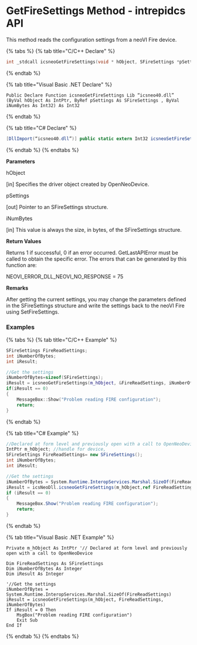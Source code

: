 # GetFireSettings Method - intrepidcs API

This method reads the configuration settings from a neoVI Fire device.

{% tabs %}
{% tab title="C/C++ Declare" %}
```cpp
int _stdcall icsneoGetFireSettings(void * hObject, SFireSettings *pSettings, int iNumBytes);
```
{% endtab %}

{% tab title="Visual Basic .NET Declare" %}
```vbnet
Public Declare Function icsneoGetFireSettings Lib “icsneo40.dll” (ByVal hObject As IntPtr, ByRef pSettings As SFireSettings , ByVal iNumBytes As Int32) As Int32
```
{% endtab %}

{% tab title="C# Declare" %}
```csharp
[DllImport(“icsneo40.dll”)] public static extern Int32 icsneoSetFireSettings(IntPtr hObject, ref SFireSettings pSettings, Int32 iNumBytes, Int32 bSaveToEEPROM);
```
{% endtab %}
{% endtabs %}

**Parameters**

hObject

\[in] Specifies the driver object created by OpenNeoDevice.

pSettings

\[out] Pointer to an SFireSettings structure.

iNumBytes

\[in] This value is always the size, in bytes, of the SFireSettings structure.

**Return Values**

Returns 1 if successful, 0 if an error occurred. GetLastAPIError must be called to obtain the specific error. The errors that can be generated by this function are:

NEOVI\_ERROR\_DLL\_NEOVI\_NO\_RESPONSE = 75

**Remarks**

After getting the current settings, you may change the parameters defined in the SFireSettings structure and write the settings back to the neoVI Fire using SetFireSettings.

### Examples

{% tabs %}
{% tab title="C/C++ Example" %}
```cpp
SFireSettings FireReadSettings;
int iNumberOfBytes;
int iResult;

//Get the settings
iNumberOfBytes=sizeof(SFireSettings);
iResult = icsneoGetFireSettings(m_hObject, &FireReadSettings, iNumberOfBytes);
if(iResult == 0)
{
    MessageBox::Show("Problem reading FIRE configuration");
    return;
}
```
{% endtab %}

{% tab title="C# Example" %}
```csharp
//Declared at form level and previously open with a call to OpenNeoDevice
IntPtr m_hObject; //handle for device,
SFireSettings FireReadSettings= new SFireSettings();
int iNumberOfBytes;
int iResult;

//Get the settings
iNumberOfBytes = System.Runtime.InteropServices.Marshal.SizeOf(FireReadSettings);
iResult = icsNeoDll.icsneoGetFireSettings(m_hObject,ref FireReadSettings, iNumberOfBytes);
if (iResult == 0)
{
    MessageBox.Show("Problem reading FIRE configuration");
    return;
}
```
{% endtab %}

{% tab title="Visual Basic .NET Example" %}
```vbnet
Private m_hObject As IntPtr '// Declared at form level and previously open with a call to OpenNeoDevice

Dim FireReadSettings As SFireSettings
Dim iNumberOfBytes As Integer
Dim iResult As Integer

'//Get the settings
iNumberOfBytes = System.Runtime.InteropServices.Marshal.SizeOf(FireReadSettings)
iResult = icsneoGetFireSettings(m_hObject, FireReadSettings, iNumberOfBytes)
If iResult = 0 Then
    MsgBox("Problem reading FIRE configuration")
    Exit Sub
End If
```
{% endtab %}
{% endtabs %}
